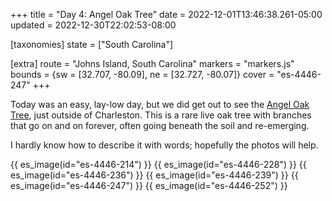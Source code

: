 +++
title = "Day 4: Angel Oak Tree"
date = 2022-12-01T13:46:38.261-05:00
updated = 2022-12-30T22:02:53-08:00

[taxonomies]
state = ["South Carolina"]

[extra]
route = "Johns Island, South Carolina"
markers = "markers.js"
bounds = {sw = [32.707, -80.09], ne = [32.727, -80.07]}
cover = "es-4446-247"
+++

Today was an easy, lay-low day, but we did get out to see the [Angel Oak Tree](https://angeloaktree.com), just outside of Charleston. This is a rare live oak tree with branches that go on and on forever, often going beneath the soil and re-emerging.

<!-- more -->

I hardly know how to describe it with words; hopefully the photos will help.

{{ es_image(id="es-4446-214") }}
{{ es_image(id="es-4446-228") }}
{{ es_image(id="es-4446-236") }}
{{ es_image(id="es-4446-239") }}
{{ es_image(id="es-4446-247") }}
{{ es_image(id="es-4446-252") }}
